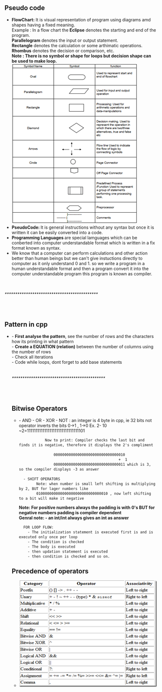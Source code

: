 <h2>Pseudo code</h2>
<ul>
  <li>
    <b>FlowChart:</b> It is visual representation of program using diagrams amd shapes having a fixed meaning.<br/>
    Example : In a flow chart the <b>Eclipse</b> denotes the starting and end of the program.<br/>
    <b>Parallelogram</b> denotes the input or output statement. <br/>
    <b>Rectangle</b> denotes the calculation or some arthimatic operations.<br />
    <b>Rhombus</b> denotes the decision or comparison, etc.<br />
    <b>Note : There is no symbol or shape for loops but decision shape can be used to make loop.</b> <br />
    <img src="flowchart.png" />
  </li>
  <li>
    <b>PseudoCode: </b> It is general instructions without any syntax but once it is written it can be easily converted into a code.
  </li>
  <li>
    <b>Programming Languages </b> are special lamguages which can be conberted into computer understandable format which is written in a fix format known as syntax.
  </li>
  <li>
    We know that a computer can perform calculations and other action better than human beings but we can't give instuctions directly to computer as it only understand 0 and 1. so we write a program in a human understandable format and then a program convert it into the computer understandable program this program is known as compiler.
  </li>
</ul>
<br/>
<h6>********************************************</h6>
<br/>
<h2>Pattern in cpp</h2>
<ul>
  <li>
     - <b>First analyse the pattern</b>, see the number of rows and the characters how its printing in what pattern<br />
     - <b>Create a EQUATION (relation)</b> between the number of columns using the number of rows <br/>
     - Check all iterations<br/>
     - Code while loops, dont forget to add base statements <br/>

<br/>
<h6>********************************************</h6>
<br/>
<h2>Bitwise Operators</h2>
<ul>
  <li>- AND 
      - OR
      - XOR 
      - NOT : an integer is 4 byte in cpp, ie 32 bits
              not operator inverts the bits 0->1 , 1->0 
              Ex. 2- 10 
                  ~2=111111111111111111111111111111101

                Now to print: Compiler checks the last bit and finds it is negative, therefore it displays the 2's compliment

                    000000000000000000000000000000010
                                                  +  1
                    000000000000000000000000000000011 which is 3, so the compiler displays -3 as answer
 
      - SHIFT OPERATORS
            Note: when number is small left shifting is multiplying by 2, BUT for lager numbers like 
            010000000000000000000000000000010 , now left shifting to a bit will make it negative
<b>
            Note: For positive numbers always the padding is with 0's BUT for  negative numbers padding is compiler dependent</b>   
<br/>
<b>
      Genral note: 
      -  an int/int always gives an int as answer </b>

      FOR LOOP FLOW: 
        - The initialization statement is executed first is and is executed only once per loop
        - The condition is checked 
        - The body is executed 
        - then updation statement is executed 
        - then condition is checked and so on.                                    
  </li>
</ul>
<h2>Precedence of operators</h2>
<ul>
  <li>
  <img src="precedence.png" />
  </li>
</ul>